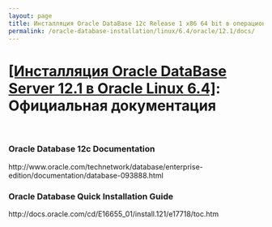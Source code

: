 ```yaml
---
layout: page
title: Инсталляция Oracle DataBase 12c Release 1 x86 64 bit в операционной системе Oracle Linux 6.4 x86_64
permalink: /oracle-database-installation/linux/6.4/oracle/12.1/docs/
---
```


# <a href="/oracle-database-installation/linux/6.4/oracle/12.1/">[Инсталляция Oracle DataBase Server 12.1 в Oracle Linux 6.4]</a>: Официальная документация

<br/>

<h3>Oracle Database 12c Documentation</h3>
http://www.oracle.com/technetwork/database/enterprise-edition/documentation/database-093888.html

<h3>Oracle Database Quick Installation Guide</h3>
http://docs.oracle.com/cd/E16655_01/install.121/e17718/toc.htm
